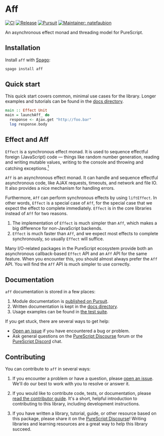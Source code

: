 # Aff

[![CI](https://github.com/purescript-contrib/purescript-aff/workflows/CI/badge.svg?branch=main)](https://github.com/purescript-contrib/purescript-aff/actions?query=workflow%3ACI+branch%3Amain)
[![Release](https://img.shields.io/github/release/purescript-contrib/purescript-aff.svg)](https://github.com/purescript-contrib/purescript-aff/releases)
[![Pursuit](https://pursuit.purescript.org/packages/purescript-aff/badge)](https://pursuit.purescript.org/packages/purescript-aff)
[![Maintainer: natefaubion](https://img.shields.io/badge/maintainer-natefaubion-teal.svg)](https://github.com/natefaubion)

An asynchronous effect monad and threading model for PureScript.

## Installation

Install `aff` with [Spago](https://github.com/purescript/spago):

```sh
spago install aff
```

## Quick start

This quick start covers common, minimal use cases for the library. Longer examples and tutorials can be found in the [docs directory](./docs).

```purescript
main :: Effect Unit
main = launchAff_ do
  response <- Ajax.get "http://foo.bar"
  log response.body
```

## Effect and Aff

`Effect` is a synchronous effect monad. It is used to sequence effectful foreign (JavaScript) code — things like random number generation, reading and writing mutable values, writing to the console and throwing and catching exceptions.[<sup>1</sup>](https://stackoverflow.com/questions/37661391/what-are-eff-and-aff)

`Aff` is an asynchronous effect monad. It can handle and sequence effectful asynchronous code, like AJAX requests, timeouts, and network and file IO. 
It also provides a nice mechanism for handling errors.

Furthermore, `Aff` can perform synchronous effects by using `liftEffect`. In other words, `Effect` is a special case of `Aff`, for the special case that we expect the effect to complete immediately. `Effect` is in the core libraries instead of `Aff` for two reasons.

1. The implementation of `Effect` is much simpler than `Aff`, which makes a big difference for non-JavaScript backends.
2. `Effect` is much faster than `Aff`, and we expect most effects to complete synchronously, so usually `Effect` will suffice.

Many I/O-related packages in the PureScript ecosystem provide both an asynchronous callback-based `Effect` API and an `Aff` API for the same feature. When you encounter this, you should almost always prefer the `Aff` API. You will find the `Aff` API is much simpler to use correctly. 

## Documentation

`aff` documentation is stored in a few places:

1. Module documentation is [published on Pursuit](https://pursuit.purescript.org/packages/purescript-aff).
2. Written documentation is kept in the [docs directory](./docs).
3. Usage examples can be found in [the test suite](./test).

If you get stuck, there are several ways to get help:

- [Open an issue](https://github.com/purescript-contrib/purescript-aff/issues) if you have encountered a bug or problem.
- Ask general questions on the [PureScript Discourse](https://discourse.purescript.org) forum or the [PureScript Discord](https://purescript.org/chat) chat.

## Contributing

You can contribute to `aff` in several ways:

1. If you encounter a problem or have a question, please [open an issue](https://github.com/purescript-contrib/purescript-aff/issues). We'll do our best to work with you to resolve or answer it.

2. If you would like to contribute code, tests, or documentation, please [read the contributor guide](./CONTRIBUTING.md). It's a short, helpful introduction to contributing to this library, including development instructions.

3. If you have written a library, tutorial, guide, or other resource based on this package, please share it on the [PureScript Discourse](https://discourse.purescript.org)! Writing libraries and learning resources are a great way to help this library succeed.
